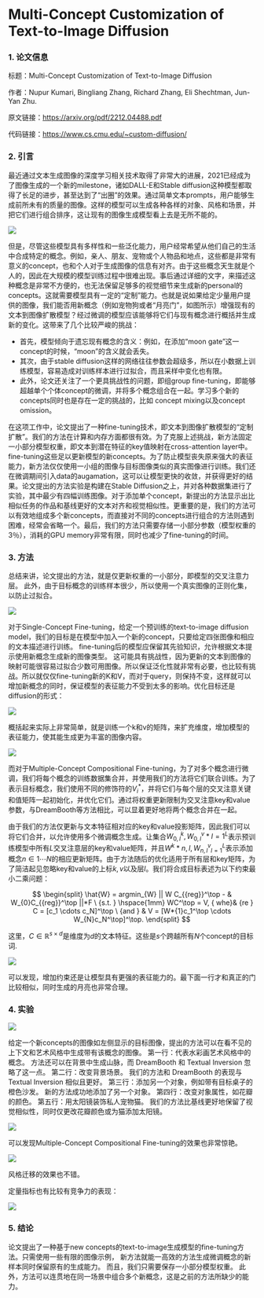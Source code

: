 # Multi-Concept Customization of Text-to-Image Diffusion

### 1. 论文信息

标题：Multi-Concept Customization of Text-to-Image Diffusion

作者：Nupur Kumari, Bingliang Zhang, Richard Zhang, Eli Shechtman, Jun-Yan Zhu.

原文链接：https://arxiv.org/pdf/2212.04488.pdf

代码链接：https://www.cs.cmu.edu/~custom-diffusion/

### 2. 引言

最近通过文本生成图像的深度学习相关技术取得了非常大的进展，2021已经成为了图像生成的一个新的milestone，诸如DALL-E和Stable diffusion这种模型都取得了长足的进步，甚至达到了“出圈”的效果。通过简单文本prompts，用户能够生成前所未有的质量的图像。这样的模型可以生成各种各样的对象、风格和场景，并把它们进行组合排序，这让现有的图像生成模型看上去是无所不能的。

![](https://img-blog.csdnimg.cn/89e620d506c043cdae6cebce57152478.png)

但是，尽管这些模型具有多样性和一些泛化能力，用户经常希望从他们自己的生活中合成特定的概念。例如，亲人、朋友、宠物或个人物品和地点，这些都是非常有意义的concept，也和个人对于生成图像的信息有对齐。由于这些概念天生就是个人的，因此在大规模的模型训练过程中很难出现。事后通过详细的文字，来描述这种概念是非常不方便的，也无法保留足够多的视觉细节来生成新的personal的concepts。这就需要模型具有一定的“定制”能力。也就是说如果给定少量用户提供的图像，我们能否用新概念（例如宠物狗或者“月亮门”，如图所示）增强现有的文本到图像扩散模型？经过微调的模型应该能够将它们与现有概念进行概括并生成新的变化。这带来了几个比较严峻的挑战：

- 首先，模型倾向于遗忘现有概念的含义：例如，在添加“moon gate”这一concept的时候，“moon”的含义就会丢失。
- 其次，由于stable diffusion这样的网络往往参数会超级多，所以在小数据上训练模型，容易造成对训练样本进行过拟合，而且采样中变化也有限。
- 此外，论文还关注了一个更具挑战性的问题，即组group fine-tuning，即能够超越单个个体concept的微调，并将多个概念组合在一起。学习多个新的concepts同时也是存在一定的挑战的，比如 concept mixing以及concept omission。

在这项工作中，论文提出了一种fine-tuning技术，即文本到图像扩散模型的“定制扩散”。我们的方法在计算和内存方面都很有效。为了克服上述挑战，新方法固定一小部分模型权重，即文本到潜在特征的key值映射在cross-attention layer中。fine-tuning这些足以更新模型的新concepts。为了防止模型丧失原来强大的表征能力，新方法仅仅使用一小组的图像与目标图像类似的真实图像进行训练。我们还在微调期间引入data的augamation，这可以让模型更快的收敛，并获得更好的结果。论文提出的方法实验是构建在Stable Diffusion之上，并对各种数据集进行了实验，其中最少有四幅训练图像。对于添加单个concept，新提出的方法显示出比相似任务的作品和基线更好的文本对齐和视觉相似性。更重要的是，我们的方法可以有效地组成多个新concepts，而直接对不同的concepts进行组合的方法则遇到困难，经常会省略一个。最后，我们的方法只需要存储一小部分参数（模型权重的3％），消耗的GPU memory非常有限，同时也减少了fine-tuning的时间。

### 3. 方法

总结来讲，论文提出的方法，就是仅更新权重的一小部分，即模型的交叉注意力层。 此外，由于目标概念的训练样本很少，所以使用一个真实图像的正则化集，以防止过拟合。 

![](https://img-blog.csdnimg.cn/930473712d3d48a0bca07b155c7f9a08.png)

对于Single-Concept Fine-tuning，给定一个预训练的text-to-image diffusion model，我们的目标是在模型中加入一个新的concept，只要给定四张图像和相应的文本描述进行训练。 fine-tuning后的模型应保留其先验知识，允许根据文本提示使用新概念生成新的图像类型。 这可能具有挑战性，因为更新的文本到图像的映射可能很容易过拟合少数可用图像。所以保证泛化性就非常有必要，也比较有挑战。所以就仅仅fine-tuning新的K和V，而对于query，则保持不变，这样就可以增加新概念的同时，保证模型的表征能力不受到太多的影响。优化目标还是diffusion的形式：

![](https://img-blog.csdnimg.cn/629d09dcbad045bc977e13fa2c2c6e15.png)

概括起来实际上非常简单，就是训练一个k和v的矩阵，来扩充维度，增加模型的表征能力，使其能生成更为丰富的图像内容。

![](https://img-blog.csdnimg.cn/15f0120ba1484a768b7982294aa5e9e2.png)

而对于Multiple-Concept Compositional Fine-tuning，为了对多个概念进行微调，我们将每个概念的训练数据集合并，并使用我们的方法将它们联合训练。为了表示目标概念，我们使用不同的修饰符的${V_i^*}$，并将它们与每个层的交叉注意关键和值矩阵一起初始化，并优化它们。通过将权重更新限制为交叉注意key和value参数，与DreamBooth等方法相比，可以显着更好地将两个概念合并在一起。

由于我们的方法仅更新与文本特征相对应的key和value投影矩阵，因此我们可以将它们合并，以允许使用多个微调概念生成。让集合${W^k_{0,l},W^v_{0,l}}*{l=1}^L$表示预训练模型中所有$L$交叉注意层的key和value矩阵，并且${W^k*{n,l},W^v_{n,l}}_{l=1}^L$表示添加概念$n\in{1\cdots N}$的相应更新矩阵。由于方法随后的优化适用于所有层和key矩阵，为了简洁起见忽略key和value的上标${k, v}$以及层$l$。我们将合成目标表述为以下约束最小二乘问题：

$$
\begin{split} \hat{W} = argmin_{W} || W C_{{reg}}^\top - & W_{0}C_{{reg}}^\top ||*F \ {s.t. } \hspace{1mm} WC^\top = V, { whe}& {re } C = [c_1 \cdots c_N]^\top \ {and } & V = [W*{1}c_1^\top \cdots W_{N}c_N^\top]^\top. \end{split}
$$

这里，$C \in \mathbb{R}^{s \times d}$是维度为$d$的文本特征。这些是$s$个跨越所有$N$个concept的目标词.

![](https://img-blog.csdnimg.cn/fc508cd6e1bf4d64886305f7ad7228ba.png)

可以发现，增加约束还是让模型具有更强的表征能力的。最下面一行才和真正的门比较相似，同时生成的月亮也非常合理。

### 4. 实验

![](https://img-blog.csdnimg.cn/168af982cde248efbfcd5f1956a3fd83.png)

给定一个新concepts的图像如左侧显示的目标图像，提出的方法可以在看不见的上下文和艺术风格中生成带有该概念的图像。 第一行：代表水彩画艺术风格中的概念。 方法还可以在背景中生成山脉，而 DreamBooth 和 Textual Inversion 忽略了这一点。 第二行：改变背景场景。 我们的方法和 DreamBooth 的表现与 Textual Inversion 相似且更好。 第三行：添加另一个对象，例如带有目标桌子的橙色沙发。 新的方法成功地添加了另一个对象。 第四行：改变对象属性，如花瓣的颜色。 第五行：用太阳镜装饰私人宠物猫。 我们的方法比基线更好地保留了视觉相似性，同时仅更改花瓣颜色或为猫添加太阳镜。 

![](https://img-blog.csdnimg.cn/c5da7eb8da974fd9809addcd1da37371.png)

可以发现Multiple-Concept Compositional Fine-tuning的效果也非常惊艳。

![](https://img-blog.csdnimg.cn/e314b60c6e104dc88c03886e85bc3214.png)

风格迁移的效果也不错。

定量指标也有比较有竞争力的表现：

![](https://img-blog.csdnimg.cn/97e8bb072eaf4452a9b190669016aa9e.png)

### 5. 结论

论文提出了一种基于new concepts的text-to-image生成模型的fine-tuning方法。只需使用一些有限的图像示例， 新方法就能一高效的方法生成微调概念的新样本同时保留原有的生成能力。 而且，我们只需要保存一小部分模型权重。 此外，方法可以连贯地在同一场景中组合多个新概念，这是之前的方法所缺少的能力。